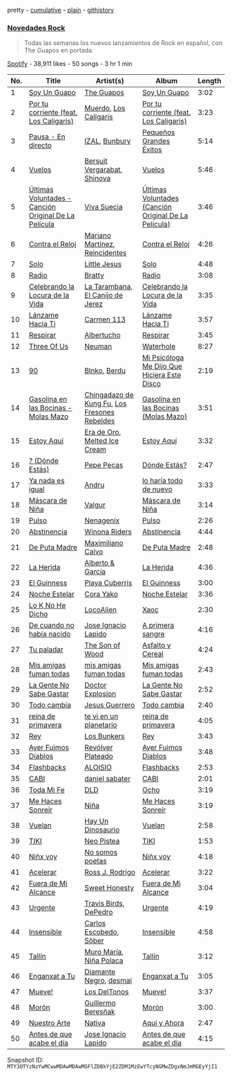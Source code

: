 pretty - [cumulative](/playlists/cumulative/37i9dQZF1DX1MT1Ubz4wvO.md) - [plain](/playlists/plain/37i9dQZF1DX1MT1Ubz4wvO) - [githistory](https://github.githistory.xyz/mackorone/spotify-playlist-archive/blob/main/playlists/plain/37i9dQZF1DX1MT1Ubz4wvO)

### [Novedades Rock](https://open.spotify.com/playlist/37i9dQZF1DX1MT1Ubz4wvO)

> Todas las semanas los nuevos lanzamientos de Rock en español, con The Guapos en portada.

[Spotify](https://open.spotify.com/user/spotify) - 38,911 likes - 50 songs - 3 hr 1 min

| No. | Title | Artist(s) | Album | Length |
|---|---|---|---|---|
| 1 | [Soy Un Guapo](https://open.spotify.com/track/0Hl9zIp6BUMfdijVXEXAQG) | [The Guapos](https://open.spotify.com/artist/0rpiQ50GeyAWnvorWR4pvh) | [Soy Un Guapo](https://open.spotify.com/album/2vmMCMxlftRO0lB0guabEu) | 3:02 |
| 2 | [Por tu corriente \(feat\. Los Caligaris\)](https://open.spotify.com/track/79ZONW9vrSwWlMmmtdYWW3) | [Muerdo](https://open.spotify.com/artist/3Tn4gmQQde9am94ntk2NBq), [Los Caligaris](https://open.spotify.com/artist/13wFTN72PGSUxzEHJP5Ljs) | [Por tu corriente \(feat\. Los Caligaris\)](https://open.spotify.com/album/5bagaZccr77qxdN8HpgjA9) | 3:23 |
| 3 | [Pausa \- En directo](https://open.spotify.com/track/3ZdmgF1qAFsQVTUHPiyycS) | [IZAL](https://open.spotify.com/artist/2hazSY4Ef3aB9ATXW7F5w3), [Bunbury](https://open.spotify.com/artist/4uqzzJg3ww5eH7IgGV7DMT) | [Pequeños Grandes Éxitos](https://open.spotify.com/album/3nxQVsrCzLiXKmZdzdTFXY) | 5:14 |
| 4 | [Vuelos](https://open.spotify.com/track/4UCKDmolB8SrPVGNAdeSTk) | [Bersuit Vergarabat](https://open.spotify.com/artist/6MxyNXnnmwQwdW2PD0gXYO), [Shinova](https://open.spotify.com/artist/6rRTrEHzGSDqhmFJQrNFMO) | [Vuelos](https://open.spotify.com/album/6Iq6olWskzadve5s35Sdiq) | 5:46 |
| 5 | [Últimas Voluntades \- Canción Original De La Película](https://open.spotify.com/track/5A1iJXWsLLHZvpYPMQ5rRQ) | [Viva Suecia](https://open.spotify.com/artist/57s0ep3eNSg81D7ZxiuHbC) | [Últimas Voluntades \(Canción Original De La Película\)](https://open.spotify.com/album/5JxqDLN2I5bdXtFEnduaNY) | 3:46 |
| 6 | [Contra el Reloj](https://open.spotify.com/track/78AamrcOrbuk2PlmIcibQC) | [Mariano Martínez](https://open.spotify.com/artist/3hzBlxm9jIvEFfvmJcWPTA), [Reincidentes](https://open.spotify.com/artist/6AZ89uxvjtR2Cpe1hE3kpX) | [Contra el Reloj](https://open.spotify.com/album/28jrVleiOZhQAjHNG29843) | 4:26 |
| 7 | [Solo](https://open.spotify.com/track/6fsiu35EUhFHqKUP32ZMMf) | [Little Jesus](https://open.spotify.com/artist/5p1ARDx76hnOXoeigLIKit) | [Solo](https://open.spotify.com/album/1Eq3jsx4ZmnlEmLCGZQJXm) | 4:48 |
| 8 | [Radio](https://open.spotify.com/track/1o5Ba27NcfTUJU60aBwkjQ) | [Bratty](https://open.spotify.com/artist/0UTzLuwz9RvFOCnwAZjUxn) | [Radio](https://open.spotify.com/album/7ijwAMN2xZzIk8k7Arl4VR) | 3:08 |
| 9 | [Celebrando la Locura de la Vida](https://open.spotify.com/track/2MruH7UnsKmtXU1NF5zT1I) | [La Tarambana](https://open.spotify.com/artist/4I7qnxdMpk2OfEsA4MQEnI), [El Canijo de Jerez](https://open.spotify.com/artist/1F1UN5rQ0UCxM8A8ZDE6k7) | [Celebrando la Locura de la Vida](https://open.spotify.com/album/5FtjliFrrgWDkgvz7laDaH) | 3:35 |
| 10 | [Lánzame Hacia Ti](https://open.spotify.com/track/1n5WvFwQYVxtBjJBcojiVx) | [Carmen 113](https://open.spotify.com/artist/3wcfgYTtdxmXrhuUuq3kEe) | [Lánzame Hacia Ti](https://open.spotify.com/album/1C212h52ROILKATNKm0fpv) | 3:57 |
| 11 | [Respirar](https://open.spotify.com/track/3suezOyQvBNkgZPbgAtIJu) | [Albertucho](https://open.spotify.com/artist/1kcjyRBcnuC94JVRshXjI6) | [Respirar](https://open.spotify.com/album/2eqkan0najTgJ8MDf3n9y9) | 3:45 |
| 12 | [Three Of Us](https://open.spotify.com/track/0VErItpL3qGyYJYC8KnzcA) | [Neuman](https://open.spotify.com/artist/2ApGJ6o1AkNPjkFrnJQLKM) | [Waterhole](https://open.spotify.com/album/4O84EaL7jxeJA9y1EHZCnN) | 8:27 |
| 13 | [90](https://open.spotify.com/track/51tqaIE3zBKbhiVVXq3FYi) | [Blnko](https://open.spotify.com/artist/1nHfLPLJrZ7mF3vyerDg4d), [Berdu](https://open.spotify.com/artist/7JTa1k0R2kCZWMpngOfuAl) | [Mi Psicóloga Me Dijo Que Hiciera Este Disco](https://open.spotify.com/album/3zLu80ETtlESfO9Lrldbux) | 2:19 |
| 14 | [Gasolina en las Bocinas \- Molas Mazo](https://open.spotify.com/track/5fBesiOx4Nmqvl8ea0J9qY) | [Chingadazo de Kung Fu](https://open.spotify.com/artist/6xT6c42KpjrOlEhZK12rBL), [Los Fresones Rebeldes](https://open.spotify.com/artist/7jnDSK1hbbcZdjapo2bHzY) | [Gasolina en las Bocinas \(Molas Mazo\)](https://open.spotify.com/album/4AQ1jslxEgd8qUEK7rCr6L) | 3:51 |
| 15 | [Estoy Aquí](https://open.spotify.com/track/17ACclkBnDrzkK3z9CuiFg) | [Era de Oro](https://open.spotify.com/artist/78ZaNmvhhut7RJ2yNILLD7), [Melted Ice Cream](https://open.spotify.com/artist/5sM0rohMauU34KstMcmrw9) | [Estoy Aquí](https://open.spotify.com/album/6BXyH6CsYfddDGuDBp0Nbl) | 3:32 |
| 16 | [? \(Dónde Estás\)](https://open.spotify.com/track/1MsIW3wz0qsDqny7osBmn0) | [Pepe Pecas](https://open.spotify.com/artist/5TZkTvjOfTSsgBQVP7SDyq) | [Dónde Estás?](https://open.spotify.com/album/4Bk6OU38eUKgvV5uLhZTeZ) | 2:47 |
| 17 | [Ya nada es igual](https://open.spotify.com/track/3yqZj4Uap9uhX9Ps1zveRF) | [Andru](https://open.spotify.com/artist/3oOQ670Uw0UyVnmj9XM58W) | [lo haría todo de nuevo](https://open.spotify.com/album/5rQLajIuxAciQpm4gpLwJ3) | 3:33 |
| 18 | [Máscara de Niña](https://open.spotify.com/track/14RubZ8E6S34PohWgJq21G) | [Valgur](https://open.spotify.com/artist/0HHh73DHIGrZjm3dADNdcH) | [Máscara de Niña](https://open.spotify.com/album/5oYBMmeTlPZcIqwqSL9iEw) | 3:14 |
| 19 | [Pulso](https://open.spotify.com/track/4y90PJFul4Mcv17dB7Gz1U) | [Nenagenix](https://open.spotify.com/artist/72uTXCtp7vhZkvYdnoYu6I) | [Pulso](https://open.spotify.com/album/4iKFJ6kNQ83QEsK6HsVoDV) | 2:26 |
| 20 | [Abstinencia](https://open.spotify.com/track/72tsfpEv65vC4UxuviirDb) | [Winona Riders](https://open.spotify.com/artist/6ipac2Z0d0L6LWS7tTudcp) | [Abstinencia](https://open.spotify.com/album/4qACZqHGBIQvjcB5OLnzDJ) | 4:44 |
| 21 | [De Puta Madre](https://open.spotify.com/track/6v6xLcmn9u0glyhkghkBdW) | [Maximiliano Calvo](https://open.spotify.com/artist/0KMw0OgYPWlF3hgQGY0VTT) | [De Puta Madre](https://open.spotify.com/album/1gSJvQNGFcygTNlwCdvfh5) | 2:48 |
| 22 | [La Herida](https://open.spotify.com/track/6aKBulT0EN5TMTMY39vlsP) | [Alberto & García](https://open.spotify.com/artist/5BKyujkSrDiZtHyRGtVJx6) | [La Herida](https://open.spotify.com/album/50urRVhkzGEq32YLzTT1OS) | 4:36 |
| 23 | [El Guinness](https://open.spotify.com/track/6HeSdJvc66OPyqZqldXL42) | [Playa Cuberris](https://open.spotify.com/artist/0xIzpUzi2uZQiZGjDx8ZP1) | [El Guinness](https://open.spotify.com/album/7Kx9a35wfcqW9sI5wTIvE7) | 3:00 |
| 24 | [Noche Estelar](https://open.spotify.com/track/5jj4mN9MQcGnpgCj1bootx) | [Cora Yako](https://open.spotify.com/artist/09un4iSHi0vAwjGBwvWiDm) | [Noche Estelar](https://open.spotify.com/album/0CDcUKQydmwaQ0zHdXwMo5) | 3:36 |
| 25 | [Lo K No He Dicho](https://open.spotify.com/track/4oX7c0FpP8uzCoAkAA2lLN) | [LocoAlien](https://open.spotify.com/artist/6WW9x3k9ErTm4GNr6efdZp) | [Xaoc](https://open.spotify.com/album/6s1pzmh5YykQsRxnpbIKON) | 2:30 |
| 26 | [De cuando no había nacido](https://open.spotify.com/track/7sTAeb1In1O0sH1eEiFoYP) | [Jose Ignacio Lapido](https://open.spotify.com/artist/1iWumLWq8eGULX2Pvw7gC8) | [A primera sangre](https://open.spotify.com/album/1aNwDBOJSEOILJ26OyN8t5) | 4:16 |
| 27 | [Tu paladar](https://open.spotify.com/track/4xEhLj5dqSsPpqFuIHN7m0) | [The Son of Wood](https://open.spotify.com/artist/19FBTkMNRv8TA2DMkjJVJB) | [Asfalto y Cereal](https://open.spotify.com/album/6BK0FmarbI43d7WtJTmd8V) | 4:24 |
| 28 | [Mis amigas fuman todas](https://open.spotify.com/track/6TC33UgSr3LiXZa2IJuIUG) | [mis amigas fuman todas](https://open.spotify.com/artist/7KdIqg2BmTqrSTJm19a8me) | [Mis amigas fuman todas](https://open.spotify.com/album/6r0p704N9RqkucWOFX6OuY) | 2:43 |
| 29 | [La Gente No Sabe Gastar](https://open.spotify.com/track/5HFPRKIrRmmO7TaYhoWFDv) | [Doctor Explosion](https://open.spotify.com/artist/2VzZ1D51z8PEXsAgAwlQ3q) | [La Gente No Sabe Gastar](https://open.spotify.com/album/2SVMk2mJy1viDWXidqq9vB) | 2:52 |
| 30 | [Todo cambia](https://open.spotify.com/track/51rxVtlGLUNjUOp1jsIphz) | [Jesus Guerrero](https://open.spotify.com/artist/6H5E8TXmeWbQfuhjL1fQVJ) | [Todo cambia](https://open.spotify.com/album/5uKtbFe1Zgj88fmEC5vo2k) | 2:40 |
| 31 | [reina de primavera](https://open.spotify.com/track/5HI6WZzt6WEz8I4ybF5lt6) | [te vi en un planetario](https://open.spotify.com/artist/1tLZIDlRNgWyQlu5qrqLvm) | [reina de primavera](https://open.spotify.com/album/5qnpPym42PCcSxP70H8U1Y) | 4:05 |
| 32 | [Rey](https://open.spotify.com/track/3rS6pLKhoZ8m0Z5vqgoCfc) | [Los Bunkers](https://open.spotify.com/artist/3RTAXX6KGdljBsOIupyZgT) | [Rey](https://open.spotify.com/album/5IMv5sPdSP7leaSaehgacp) | 3:43 |
| 33 | [Ayer Fuimos Diablos](https://open.spotify.com/track/26Z9plFOvWCk5enTwFSGq1) | [Revólver Plateado](https://open.spotify.com/artist/73GjkmYVJJkhT0S4FweayO) | [Ayer Fuimos Diablos](https://open.spotify.com/album/255SOL5Ta1eMJpiWjXXgvK) | 3:48 |
| 34 | [Flashbacks](https://open.spotify.com/track/26Frme7h8IxAkzfFp7rUSS) | [ALOISIO](https://open.spotify.com/artist/5kY3nTdGsS4deOS46Auy6U) | [Flashbacks](https://open.spotify.com/album/2eX3VTEufyr7HyraJAJh3p) | 2:53 |
| 35 | [CABI](https://open.spotify.com/track/5LZWpaShpyGMIohH8kU0aK) | [daniel sabater](https://open.spotify.com/artist/5yTNm3JFNfBa79zLIRKVwN) | [CABI](https://open.spotify.com/album/5anonHgPUxe9l7aMIdwC3N) | 2:01 |
| 36 | [Toda Mi Fe](https://open.spotify.com/track/4xv8YtHeOHydpg3Y6OYkUQ) | [DLD](https://open.spotify.com/artist/7CwiLiC1S8B69RMPxbDb6S) | [Ocho](https://open.spotify.com/album/4jie4ait51UVZs4khjF1CP) | 3:19 |
| 37 | [Me Haces Sonreír](https://open.spotify.com/track/5WC0OIk0R1cJIxEHeElAaJ) | [Niña ](https://open.spotify.com/artist/0misO3JFnF87rfRJ5UuJpc) | [Me Haces Sonreír](https://open.spotify.com/album/1V6m77XJ6uBSDCqQ9dbhTB) | 3:19 |
| 38 | [Vuelan](https://open.spotify.com/track/7pZ3kkAZ98NkkpZ63q9czq) | [Hay Un Dinosaurio](https://open.spotify.com/artist/6EarpkLGAtCbNZcKJ0WnGe) | [Vuelan](https://open.spotify.com/album/0Y2lFWZ2phph2s5Zx34wpk) | 2:58 |
| 39 | [TIKI](https://open.spotify.com/track/6Oi46ZScfwLecGdnfi3lB3) | [Neo Pistea](https://open.spotify.com/artist/01m2XZ7m7rAz6KY3scTdaV) | [TIKI](https://open.spotify.com/album/706jigUnjkVzVflc3lDOls) | 1:53 |
| 40 | [Niñx voy](https://open.spotify.com/track/2MR1ZLd3KaQJaQXgLjMEQg) | [No somos poetas](https://open.spotify.com/artist/7nZOqMGqCJZksdhgCJ0YSR) | [Niñx voy](https://open.spotify.com/album/76iF0bo3DAOmPi9MdbKGAE) | 4:18 |
| 41 | [Acelerar](https://open.spotify.com/track/1hP1iHCGOaA9GraLDeBt2O) | [Ross J\. Rodrigo](https://open.spotify.com/artist/7ziN1J53NW2enUFbxd01C4) | [Acelerar](https://open.spotify.com/album/0FMudSMcFuKShSYkXAApP3) | 3:22 |
| 42 | [Fuera de Mi Alcance](https://open.spotify.com/track/7fwq0AHFvjyq2qTyC86eP9) | [Sweet Honesty](https://open.spotify.com/artist/0u8uFvusH51hxqYVnRT3gl) | [Fuera de Mi Alcance](https://open.spotify.com/album/7gtDgeARqJ8EG7Apd48rb5) | 3:04 |
| 43 | [Urgente](https://open.spotify.com/track/6skMg3jxXmP2rYp5k7IIcY) | [Travis Birds](https://open.spotify.com/artist/7fYRHchdv1p5hyJaeoKWlB), [DePedro](https://open.spotify.com/artist/3wpNKcE7grYUIRKCMpmBOb) | [Urgente](https://open.spotify.com/album/67ni11vAsCYVVuZgPkeigJ) | 4:19 |
| 44 | [Insensible](https://open.spotify.com/track/7FYUrgvnhlX6oVUrcuzC5Z) | [Carlos Escobedo](https://open.spotify.com/artist/3LmN82uIHO6C9StywUF0CA), [Sôber](https://open.spotify.com/artist/3Y2UMfxP15qisezhYgjTKN) | [Insensible](https://open.spotify.com/album/4bVaInvskl22l9AXR5n2S2) | 4:58 |
| 45 | [Tallín](https://open.spotify.com/track/40G7CtgoMmBfMmkgAnSxmd) | [Muro María](https://open.spotify.com/artist/5INts4xs8Jf1Rpnkd6Zd2Y), [Niña Polaca](https://open.spotify.com/artist/7wItEsGHPEaFKnb1iJhbmW) | [Tallín](https://open.spotify.com/album/5pDsJYyLUx3hVxRb2ElSTR) | 3:12 |
| 46 | [Enganxat a Tu](https://open.spotify.com/track/0NK39gN1A8oe4bccYIGg7W) | [Diamante Negro](https://open.spotify.com/artist/51WUBWxuW4MAoBwuYraA4v), [desmai](https://open.spotify.com/artist/3Rs5tnuUvJHWyRoEPlOFdR) | [Enganxat a Tu](https://open.spotify.com/album/27MB2eSHOcbEPZ6L8X06M6) | 3:05 |
| 47 | [Mueve!](https://open.spotify.com/track/3shAH1fWYOwbv38NYF67AV) | [Los DelTonos](https://open.spotify.com/artist/0ep7WDZsYAGAQPnpwe7dWt) | [Mueve!](https://open.spotify.com/album/0mgw4x4ti9kWSwPk2lOGjM) | 3:37 |
| 48 | [Morón](https://open.spotify.com/track/79FUYN6gj71U8b6nUbBd4a) | [Guillermo Beresñak](https://open.spotify.com/artist/6nVfCc2kQYEbOAf5xEfN24) | [Morón](https://open.spotify.com/album/2Xc9OCYoYwxYGcpJ9aQVuh) | 3:00 |
| 49 | [Nuestro Arte](https://open.spotify.com/track/1bz3B9P7uBxaB3VGngNlyW) | [Nativa](https://open.spotify.com/artist/2k5o6KASweWCiikdzo9y83) | [Aquí y Ahora](https://open.spotify.com/album/5ugecKYybJtTnKSb6Q0a8c) | 2:47 |
| 50 | [Antes de que acabe el día](https://open.spotify.com/track/6b2G3F2w9mJEN7WzBhK39G) | [Jose Ignacio Lapido](https://open.spotify.com/artist/1iWumLWq8eGULX2Pvw7gC8) | [Antes de que acabe el día](https://open.spotify.com/album/0ejifp0GwXWZIX2V4ehXON) | 4:15 |

Snapshot ID: `MTY3OTYzNzYwMCwwMDAwMDAwMGFlZDBkYjE2ZDM1MzEwYTcyNGMwZDgxNmJmMGEyYjI1`
